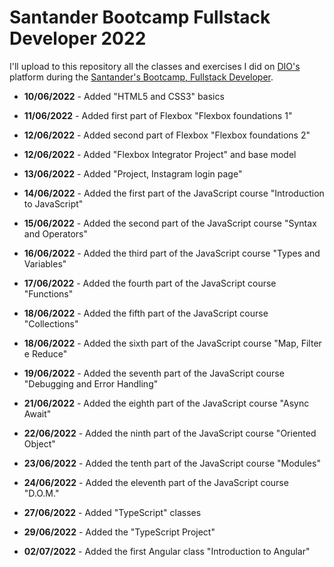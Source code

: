 # Santander Bootcamp Fullstack Developer 2022

I'll upload to this repository all the classes and exercises I did on [DIO's](https://digitalinnovation.one/) platform during the [Santander's Bootcamp, Fullstack Developer](https://web.dio.me/track/33c858ab-35fb-4170-9193-a9eef8c2ba25).

- **10/06/2022** - Added "HTML5 and CSS3" basics
 
- **11/06/2022** - Added first part of Flexbox "Flexbox foundations 1"

- **12/06/2022** - Added second part of Flexbox "Flexbox foundations 2"

- **12/06/2022** - Added "Flexbox Integrator Project" and base model 

- **13/06/2022** - Added "Project, Instagram login page"

- **14/06/2022** - Added the first part of the JavaScript course "Introduction to JavaScript"
  
- **15/06/2022** - Added the second part of the JavaScript course "Syntax and Operators"

- **16/06/2022** - Added the third part of the JavaScript course "Types and Variables"

- **17/06/2022** - Added the fourth part of the JavaScript course "Functions"

- **18/06/2022** - Added the fifth part of the JavaScript course "Collections"

- **18/06/2022** - Added the sixth part of the JavaScript course "Map, Filter e Reduce"

- **19/06/2022** - Added the seventh part of the JavaScript course "Debugging and Error Handling"

- **21/06/2022** - Added the eighth part of the JavaScript course "Async Await"

- **22/06/2022** - Added the ninth part of the JavaScript course "Oriented Object"

- **23/06/2022** - Added the tenth part of the JavaScript course "Modules"

- **24/06/2022** - Added the eleventh part of the JavaScript course "D.O.M."

- **27/06/2022** - Added "TypeScript" classes

- **29/06/2022** - Added the "TypeScript Project"

- **02/07/2022** - Added the first Angular class "Introduction to Angular"